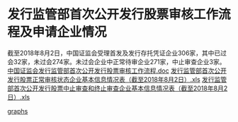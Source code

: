 # 发行监管部首次公开发行股票审核工作流程及申请企业情况 
截至2018年8月2日，中国证监会受理首发及发行存托凭证企业306家，其中已过会32家，未过会274家。未过会企业中正常待审企业271家，中止审查企业3家。
[中国证监会发行监管部首次公开发行股票审核工作流程.doc](http://www.csrc.gov.cn/pub/zjhpublic/G00306202/201803/P020180610601321891833.doc)
[发行监管部首次公开发行股票正常审核状态企业基本信息情况表（截至2018年8月2日）.xls](http://www.csrc.gov.cn/pub/zjhpublic/G00306202/201803/P020180803754187967057.xls)
[发行监管部首次公开发行股票中止审查和终止审查企业基本信息情况表（截至2018年8月2日）.xls](http://www.csrc.gov.cn/pub/zjhpublic/G00306202/201803/P020180803754188122584.xls)

[graphs](graph.html ':include :type=iframe width=1200px  height=3000px frameborder=0 marginheight=0  marginwidth=0 scrolling="no"' ) 

        